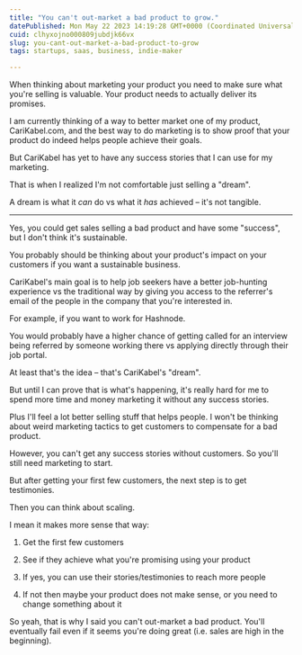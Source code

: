 ```yaml
---
title: "You can't out-market a bad product to grow."
datePublished: Mon May 22 2023 14:19:28 GMT+0000 (Coordinated Universal Time)
cuid: clhyxojno000809jubdjk66vx
slug: you-cant-out-market-a-bad-product-to-grow
tags: startups, saas, business, indie-maker

---
```


When thinking about marketing your product you need to make sure what you're selling is valuable. Your product needs to actually deliver its promises.

I am currently thinking of a way to better market one of my product, CariKabel.com, and the best way to do marketing is to show proof that your product do indeed helps people achieve their goals.

But CariKabel has yet to have any success stories that I can use for my marketing.

That is when I realized I'm not comfortable just selling a "dream".

A dream is what it *can* do vs what it *has* achieved – it's not tangible.

---

Yes, you could get sales selling a bad product and have some "success", but I don't think it's sustainable.

You probably should be thinking about your product's impact on your customers if you want a sustainable business.

CariKabel's main goal is to help job seekers have a better job-hunting experience vs the traditional way by giving you access to the referrer's email of the people in the company that you're interested in.

For example, if you want to work for Hashnode.

You would probably have a higher chance of getting called for an interview being referred by someone working there vs applying directly through their job portal.

At least that's the idea – that's CariKabel's "dream".

But until I can prove that is what's happening, it's really hard for me to spend more time and money marketing it without any success stories.

Plus I'll feel a lot better selling stuff that helps people. I won't be thinking about weird marketing tactics to get customers to compensate for a bad product.

However, you can't get any success stories without customers. So you'll still need marketing to start.

But after getting your first few customers, the next step is to get testimonies.

Then you can think about scaling.

I mean it makes more sense that way:

1. Get the first few customers
    
2. See if they achieve what you're promising using your product
    
3. If yes, you can use their stories/testimonies to reach more people
    
4. If not then maybe your product does not make sense, or you need to change something about it
    

So yeah, that is why I said you can't out-market a bad product. You'll eventually fail even if it seems you're doing great (i.e. sales are high in the beginning).